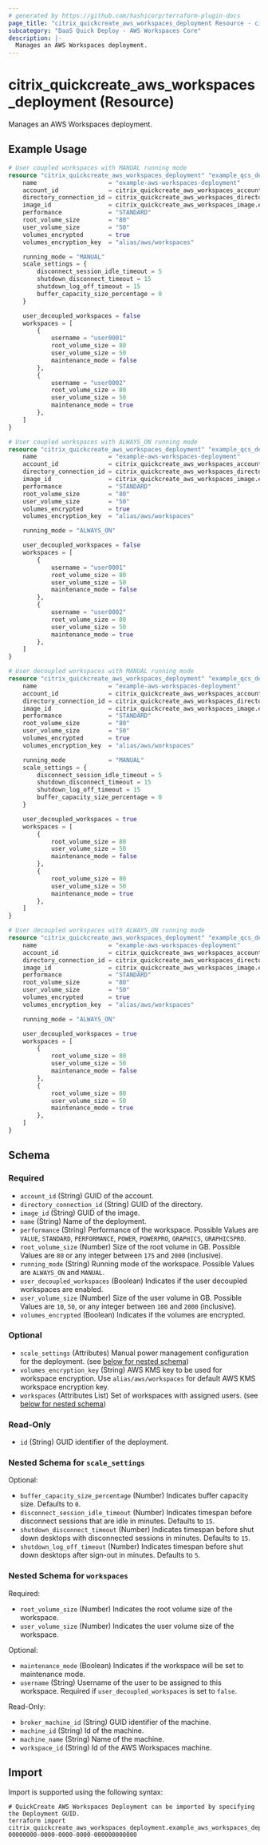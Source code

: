 ```yaml
---
# generated by https://github.com/hashicorp/terraform-plugin-docs
page_title: "citrix_quickcreate_aws_workspaces_deployment Resource - citrix"
subcategory: "DaaS Quick Deploy - AWS Workspaces Core"
description: |-
  Manages an AWS Workspaces deployment.
---
```


# citrix_quickcreate_aws_workspaces_deployment (Resource)

Manages an AWS Workspaces deployment.

## Example Usage

```terraform
# User coupled workspaces with MANUAL running mode
resource "citrix_quickcreate_aws_workspaces_deployment" "example_qcs_deployment" {
    name                    = "example-aws-workspaces-deployment"
    account_id              = citrix_quickcreate_aws_workspaces_account.example_aws_workspaces_account.id
    directory_connection_id = citrix_quickcreate_aws_workspaces_directory_connection.example_directory_connection.id
    image_id                = citrix_quickcreate_aws_workspaces_image.example_image.id
    performance             = "STANDARD"
    root_volume_size        = "80"
    user_volume_size        = "50"
    volumes_encrypted       = true
    volumes_encryption_key  = "alias/aws/workspaces"

    running_mode = "MANUAL"
    scale_settings = {
        disconnect_session_idle_timeout = 5
        shutdown_disconnect_timeout = 15
        shutdown_log_off_timeout = 15
        buffer_capacity_size_percentage = 0
    }

    user_decoupled_workspaces = false
    workspaces = [
        {
            username = "user0001"
            root_volume_size = 80
            user_volume_size = 50
            maintenance_mode = false
        },
        {
            username = "user0002"
            root_volume_size = 80
            user_volume_size = 50
            maintenance_mode = true
        },
    ]
}

# User coupled workspaces with ALWAYS_ON running mode
resource "citrix_quickcreate_aws_workspaces_deployment" "example_qcs_deployment" {
    name                    = "example-aws-workspaces-deployment"
    account_id              = citrix_quickcreate_aws_workspaces_account.example_aws_workspaces_account.id
    directory_connection_id = citrix_quickcreate_aws_workspaces_directory_connection.example_directory_connection.id
    image_id                = citrix_quickcreate_aws_workspaces_image.example_image.id
    performance             = "STANDARD"
    root_volume_size        = "80"
    user_volume_size        = "50"
    volumes_encrypted       = true
    volumes_encryption_key  = "alias/aws/workspaces"

    running_mode = "ALWAYS_ON"

    user_decoupled_workspaces = false
    workspaces = [
        {
            username = "user0001"
            root_volume_size = 80
            user_volume_size = 50
            maintenance_mode = false
        },
        {
            username = "user0002"
            root_volume_size = 80
            user_volume_size = 50
            maintenance_mode = true
        },
    ]
}

# User decoupled workspaces with MANUAL running mode
resource "citrix_quickcreate_aws_workspaces_deployment" "example_qcs_deployment" {
    name                    = "example-aws-workspaces-deployment"
    account_id              = citrix_quickcreate_aws_workspaces_account.example_aws_workspaces_account.id
    directory_connection_id = citrix_quickcreate_aws_workspaces_directory_connection.example_directory_connection.id
    image_id                = citrix_quickcreate_aws_workspaces_image.example_image.id
    performance             = "STANDARD"
    root_volume_size        = "80"
    user_volume_size        = "50"
    volumes_encrypted       = true
    volumes_encryption_key  = "alias/aws/workspaces"

    running_mode            = "MANUAL"
    scale_settings = {
        disconnect_session_idle_timeout = 5
        shutdown_disconnect_timeout = 15
        shutdown_log_off_timeout = 15
        buffer_capacity_size_percentage = 0
    }

    user_decoupled_workspaces = true
    workspaces = [
        {
            root_volume_size = 80
            user_volume_size = 50
            maintenance_mode = false
        },
        {
            root_volume_size = 80
            user_volume_size = 50
            maintenance_mode = true
        },
    ]
}

# User decoupled workspaces with ALWAYS_ON running mode
resource "citrix_quickcreate_aws_workspaces_deployment" "example_qcs_deployment" {
    name                    = "example-aws-workspaces-deployment"
    account_id              = citrix_quickcreate_aws_workspaces_account.example_aws_workspaces_account.id
    directory_connection_id = citrix_quickcreate_aws_workspaces_directory_connection.example_directory_connection.id
    image_id                = citrix_quickcreate_aws_workspaces_image.example_image.id
    performance             = "STANDARD"
    root_volume_size        = "80"
    user_volume_size        = "50"
    volumes_encrypted       = true
    volumes_encryption_key  = "alias/aws/workspaces"

    running_mode = "ALWAYS_ON"

    user_decoupled_workspaces = true
    workspaces = [
        {
            root_volume_size = 80
            user_volume_size = 50
            maintenance_mode = false
        },
        {
            root_volume_size = 80
            user_volume_size = 50
            maintenance_mode = true
        },
    ]
}
```

<!-- schema generated by tfplugindocs -->
## Schema

### Required

- `account_id` (String) GUID of the account.
- `directory_connection_id` (String) GUID of the directory.
- `image_id` (String) GUID of the image.
- `name` (String) Name of the deployment.
- `performance` (String) Performance of the workspace. Possible Values are `VALUE`, `STANDARD`, `PERFORMANCE`, `POWER`, `POWERPRO`, `GRAPHICS`, `GRAPHICSPRO`.
- `root_volume_size` (Number) Size of the root volume in GB. Possible Values are `80` or any integer between `175` and `2000` (inclusive).
- `running_mode` (String) Running mode of the workspace. Possible Values are `ALWAYS_ON` and `MANUAL`.
- `user_decoupled_workspaces` (Boolean) Indicates if the user decoupled workspaces are enabled.
- `user_volume_size` (Number) Size of the user volume in GB. Possible Values are `10`, `50`, or any integer between `100` and `2000` (inclusive).
- `volumes_encrypted` (Boolean) Indicates if the volumes are encrypted.

### Optional

- `scale_settings` (Attributes) Manual power management configuration for the deployment. (see [below for nested schema](#nestedatt--scale_settings))
- `volumes_encryption_key` (String) AWS KMS key to be used for workspace encryption. Use `alias/aws/workspaces` for default AWS KMS workspace encryption key.
- `workspaces` (Attributes List) Set of workspaces with assigned users. (see [below for nested schema](#nestedatt--workspaces))

### Read-Only

- `id` (String) GUID identifier of the deployment.

<a id="nestedatt--scale_settings"></a>
### Nested Schema for `scale_settings`

Optional:

- `buffer_capacity_size_percentage` (Number) Indicates buffer capacity size. Defaults to `0`.
- `disconnect_session_idle_timeout` (Number) Indicates timespan before disconnect sessions that are idle in minutes. Defaults to `15`.
- `shutdown_disconnect_timeout` (Number) Indicates timespan before shut down desktops with disconnected sessions in minutes. Defaults to `15`.
- `shutdown_log_off_timeout` (Number) Indicates timespan before shut down desktops after sign-out in minutes. Defaults to `5`.


<a id="nestedatt--workspaces"></a>
### Nested Schema for `workspaces`

Required:

- `root_volume_size` (Number) Indicates the root volume size of the workspace.
- `user_volume_size` (Number) Indicates the user volume size of the workspace.

Optional:

- `maintenance_mode` (Boolean) Indicates if the workspace will be set to maintenance mode.
- `username` (String) Username of the user to be assigned to this workspace. Required if `user_decoupled_workspaces` is set to `false`.

Read-Only:

- `broker_machine_id` (String) GUID identifier of the machine.
- `machine_id` (String) Id of the machine.
- `machine_name` (String) Name of the machine.
- `workspace_id` (String) Id of the AWS Workspaces machine.

## Import

Import is supported using the following syntax:

```shell
# QuickCreate AWS Workspaces Deployment can be imported by specifying the Deployment GUID.
terraform import citrix_quickcreate_aws_workspaces_deployment.example_aws_workspaces_deployment 00000000-0000-0000-0000-000000000000
```
